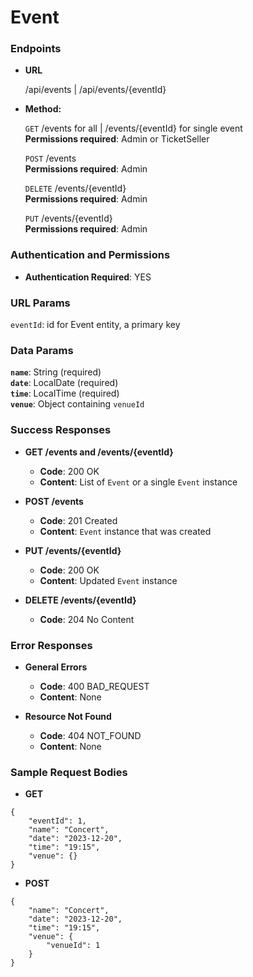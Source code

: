# **Event**

### Endpoints

- **URL**

  /api/events | /api/events/{eventId}

- **Method:**

  `GET` /events for all | /events/{eventId} for single event<br />
  **Permissions required**: Admin or TicketSeller<br />

  `POST` /events<br />
  **Permissions required**: Admin<br />

  `DELETE` /events/{eventId}<br />
  **Permissions required**: Admin<br />

  `PUT` /events/{eventId}<br />
  **Permissions required**: Admin<br />

### Authentication and Permissions

- **Authentication Required**: YES

### URL Params

`eventId`: id for Event entity, a primary key

### Data Params

**`name`**: String (required)<br />
**`date`**: LocalDate (required)<br />
**`time`**: LocalTime (required)<br />
**`venue`**: Object containing `venueId`

### Success Responses

- **GET /events and /events/{eventId}**

  - **Code**: 200 OK
  - **Content**: List of `Event` or a single `Event` instance

- **POST /events**

  - **Code**: 201 Created
  - **Content**: `Event` instance that was created

- **PUT /events/{eventId}**

  - **Code**: 200 OK
  - **Content**: Updated `Event` instance

- **DELETE /events/{eventId}**
  - **Code**: 204 No Content

### Error Responses

- **General Errors**

  - **Code**: 400 BAD_REQUEST
  - **Content**: None

- **Resource Not Found**

  - **Code**: 404 NOT_FOUND
  - **Content**: None

### Sample Request Bodies

- **GET**

```
{
	"eventId": 1,
	"name": "Concert",
	"date": "2023-12-20",
	"time": "19:15",
	"venue": {}
}
```

- **POST**

```
{
	"name": "Concert",
	"date": "2023-12-20",
	"time": "19:15",
	"venue": {
        "venueId": 1
	}
}
```
